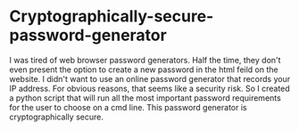 # Cryptographically-secure-password-generator
I was tired of web browser password generators. Half the time, they don't even present the option to create a new password in the html feild on the website. I didn't want to use an online password generator that records your IP address. For obvious reasons, that seems like a security risk.
So I created a python script that will run all the most important password requirements for the user to choose on a cmd line. This password generator is cryptographically secure. 
